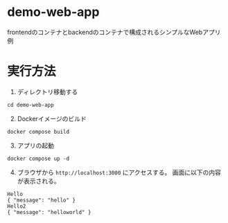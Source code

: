 # demo-web-app

frontendのコンテナとbackendのコンテナで構成されるシンプルなWebアプリ例

# 実行方法

1. ディレクトリ移動する
```
cd demo-web-app
```

2. Dockerイメージのビルド

```
docker compose build
```

3. アプリの起動
```
docker compose up -d
```

4. ブラウザから `http://localhost:3000` にアクセスする。
画面に以下の内容が表示される。
```
Hello
{ "message": "hello" }
Hello2
{ "message": "helloworld" }
```

